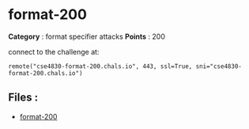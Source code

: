 # format-200

**Category** : format specifier attacks
**Points** : 200

connect to  the challenge at: 

``remote("cse4830-format-200.chals.io", 443, ssl=True, sni="cse4830-format-200.chals.io")``

## Files : 
 - [format-200](./format-200)


